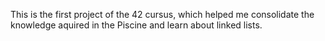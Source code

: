 This is the first project of the 42 cursus, which helped me consolidate the knowledge aquired in the Piscine and learn about linked lists.
